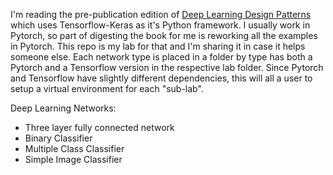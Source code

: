 I'm reading the pre-publication edition of [Deep Learning Design Patterns](https://www.manning.com/books/deep-learning-design-patterns)
which uses Tensorflow-Keras as it's Python framework.  I usually work in Pytorch, so part of digesting the book for me is reworking all the
examples in Pytorch.  This repo is my lab for that and I'm sharing it in case it helps someone else. Each network type is placed in a folder
by type has both a Pytorch and a Tensorflow version in the respective lab folder. Since Pytorch and Tensorflow have slightly different
dependencies, this will all a user to setup a virtual environment for each "sub-lab".

Deep Learning Networks:

- Three layer fully connected network
- Binary Classifier
- Multiple Class Classifier
- Simple Image Classifier